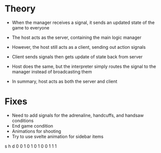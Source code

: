 # Theory

- When the manager receives a signal, it sends an updated state of the game to everyone
- The host acts as the server, containing the main logic manager
- However, the host still acts as a client, sending out action signals
- Client sends signals then gets update of state back from server
- Host does the same, but the interpreter simply routes the signal to the manager instead of broadcasting them

- In summary, host acts as both the server and client

# Fixes

- Need to add signals for the adrenaline, handcuffs, and handsaw conditions
- End game condition
- Animations for shooting
- Try to use svelte animation for sidebar items

s h d
0 0 1
0 1 0
1 0 0
1 1 1
